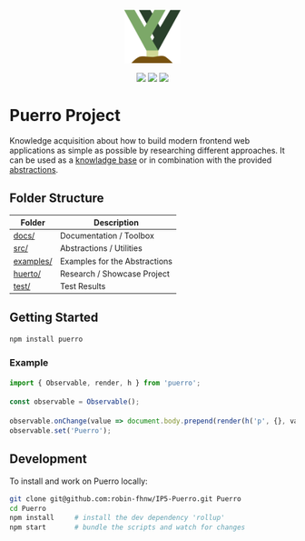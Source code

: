 <p align='center'>
  <img src='assets/img/puerro.png' width='100'>
</p>
<p align='center'>
  <img src='https://img.shields.io/badge/License-MIT-blue.svg'>
  <img src='https://david-dm.org/robin-fhnw/IP5-Puerro.svg'>
  <img src='https://travis-ci.org/robin-fhnw/IP5-Puerro.svg?branch=master'>
</p>

# Puerro Project

Knowledge acquisition about how to build modern frontend web applications as simple as possible by researching different approaches.
It can be used as a [knowladge base](docs) or in combination with the provided [abstractions](src).

## Folder Structure

| Folder                 | Description                   |
| ---------------------- | ----------------------------- |
| [docs/](docs/)         | Documentation / Toolbox       |
| [src/](src/)           | Abstractions / Utilities      |
| [examples/](examples/) | Examples for the Abstractions |
| [huerto/](huerto/)     | Research / Showcase Project   |
| [test/](test/)         | Test Results                  |


## Getting Started

```bash
npm install puerro
```

### Example

```js
import { Observable, render, h } from 'puerro';

const observable = Observable();

observable.onChange(value => document.body.prepend(render(h('p', {}, value))));
observable.set('Puerro');
```

## Development

To install and work on Puerro locally:

```bash
git clone git@github.com:robin-fhnw/IP5-Puerro.git Puerro
cd Puerro
npm install     # install the dev dependency 'rollup'
npm start       # bundle the scripts and watch for changes
```
